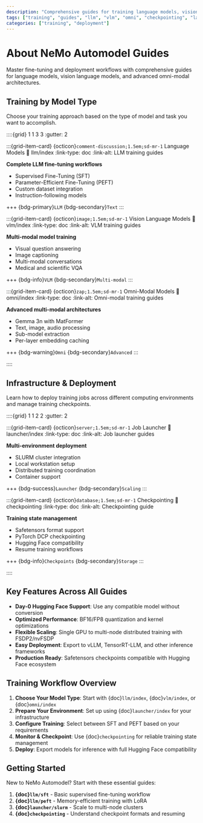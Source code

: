 ```yaml
---
description: "Comprehensive guides for training language models, vision language models, and omni-modal models with NeMo Automodel across different environments and configurations."
tags: ["training", "guides", "llm", "vlm", "omni", "checkpointing", "launcher"]
categories: ["training", "deployment"]
---
```


# About NeMo Automodel Guides

Master fine-tuning and deployment workflows with comprehensive guides for language models, vision language models, and advanced omni-modal architectures.

## Training by Model Type

Choose your training approach based on the type of model and task you want to accomplish.

::::{grid} 1 1 3 3
:gutter: 2

:::{grid-item-card} {octicon}`comment-discussion;1.5em;sd-mr-1` Language Models
:link: llm/index
:link-type: doc
:link-alt: LLM training guides

**Complete LLM fine-tuning workflows**

- Supervised Fine-Tuning (SFT)
- Parameter-Efficient Fine-Tuning (PEFT)
- Custom dataset integration
- Instruction-following models

+++
{bdg-primary}`LLM`
{bdg-secondary}`Text`
:::

:::{grid-item-card} {octicon}`image;1.5em;sd-mr-1` Vision Language Models
:link: vlm/index
:link-type: doc
:link-alt: VLM training guides

**Multi-modal model training**

- Visual question answering
- Image captioning
- Multi-modal conversations
- Medical and scientific VQA

+++
{bdg-info}`VLM`
{bdg-secondary}`Multi-modal`
:::

:::{grid-item-card} {octicon}`zap;1.5em;sd-mr-1` Omni-Modal Models
:link: omni/index
:link-type: doc
:link-alt: Omni-modal training guides

**Advanced multi-modal architectures**

- Gemma 3n with MatFormer
- Text, image, audio processing
- Sub-model extraction
- Per-layer embedding caching

+++
{bdg-warning}`Omni`
{bdg-secondary}`Advanced`
:::

::::

## Infrastructure & Deployment

Learn how to deploy training jobs across different computing environments and manage training checkpoints.

::::{grid} 1 1 2 2
:gutter: 2

:::{grid-item-card} {octicon}`server;1.5em;sd-mr-1` Job Launcher
:link: launcher/index
:link-type: doc
:link-alt: Job launcher guides

**Multi-environment deployment**

- SLURM cluster integration
- Local workstation setup
- Distributed training coordination
- Container support

+++
{bdg-success}`Launcher`
{bdg-secondary}`Scaling`
:::

:::{grid-item-card} {octicon}`database;1.5em;sd-mr-1` Checkpointing
:link: checkpointing
:link-type: doc
:link-alt: Checkpointing guide

**Training state management**

- Safetensors format support
- PyTorch DCP checkpointing
- Hugging Face compatibility
- Resume training workflows

+++
{bdg-info}`Checkpoints`
{bdg-secondary}`Storage`
:::

::::

## Key Features Across All Guides

- **Day-0 Hugging Face Support**: Use any compatible model without conversion
- **Optimized Performance**: BF16/FP8 quantization and kernel optimizations
- **Flexible Scaling**: Single GPU to multi-node distributed training with FSDP2/nvFSDP
- **Easy Deployment**: Export to vLLM, TensorRT-LLM, and other inference frameworks
- **Production Ready**: Safetensors checkpoints compatible with Hugging Face ecosystem

## Training Workflow Overview

1. **Choose Your Model Type**: Start with {doc}`llm/index`, {doc}`vlm/index`, or {doc}`omni/index`
2. **Prepare Your Environment**: Set up using {doc}`launcher/index` for your infrastructure
3. **Configure Training**: Select between SFT and PEFT based on your requirements
4. **Monitor & Checkpoint**: Use {doc}`checkpointing` for reliable training state management
5. **Deploy**: Export models for inference with full Hugging Face compatibility

## Getting Started

New to NeMo Automodel? Start with these essential guides:

1. **{doc}`llm/sft`** - Basic supervised fine-tuning workflow
2. **{doc}`llm/peft`** - Memory-efficient training with LoRA
3. **{doc}`launcher/slurm`** - Scale to multi-node clusters
4. **{doc}`checkpointing`** - Understand checkpoint formats and resuming
